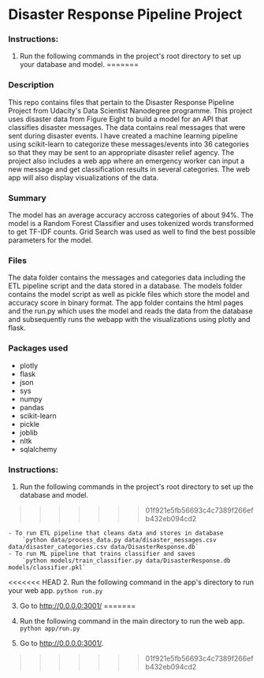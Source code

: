 # Disaster Response Pipeline Project

### Instructions:
1. Run the following commands in the project's root directory to set up your database and model.
=======
### Description
This repo contains files that pertain to the Disaster Response Pipeline Project from Udacity's Data Scientist Nanodegree programme.
This project uses disaster data from Figure Eight to build a model for an API that classifies disaster messages.
The data contains real messages that were sent during disaster events. 
I have created a machine learning pipeline using scikit-learn to categorize these messages/events into 36 categories so that they may be sent to an appropriate disaster relief agency.
The project also includes a web app where an emergency worker can input a new message and get classification results in several categories. 
The web app will also display visualizations of the data.

### Summary
The model has an average accuracy accross categories of about 94%. The model is a Random Forest Classifier and uses tokenized words transformed to get TF-IDF counts. 
Grid Search was used as well to find the best possible parameters for the model. 

### Files
The data folder contains the messages and categories data including the ETL pipeline script and the data stored in a database.
The models folder contains the model script as well as pickle files which store the model and accuracy score in binary format.
The app folder contains the html pages and the run.py which uses the model and reads the data from the database and subsequently runs the webapp with the visualizations using plotly and flask.


### Packages used
- plotly
- flask
- json
- sys
- numpy
- pandas
- scikit-learn
- pickle
- joblib
- nltk
- sqlalchemy


### Instructions:
1. Run the following commands in the project's root directory to set up the database and model.
>>>>>>> 01f921e5fb56693c4c7389f266efb432eb094cd2

    - To run ETL pipeline that cleans data and stores in database
        `python data/process_data.py data/disaster_messages.csv data/disaster_categories.csv data/DisasterResponse.db`
    - To run ML pipeline that trains classifier and saves
        `python models/train_classifier.py data/DisasterResponse.db models/classifier.pkl`

<<<<<<< HEAD
2. Run the following command in the app's directory to run your web app.
    `python run.py`

3. Go to http://0.0.0.0:3001/
=======
2. Run the following command in the main directory to run the web app.
    `python app/run.py`

3. Go to http://0.0.0.0:3001/. 
>>>>>>> 01f921e5fb56693c4c7389f266efb432eb094cd2
